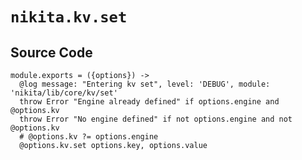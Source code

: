 
# `nikita.kv.set`

## Source Code

    module.exports = ({options}) ->
      @log message: "Entering kv set", level: 'DEBUG', module: 'nikita/lib/core/kv/set'
      throw Error "Engine already defined" if options.engine and @options.kv
      throw Error "No engine defined" if not options.engine and not @options.kv
      # @options.kv ?= options.engine
      @options.kv.set options.key, options.value
